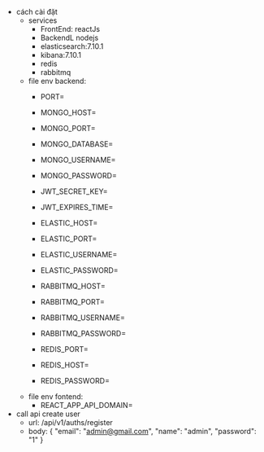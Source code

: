 * cách cài đặt
  + services
    - FrontEnd: reactJs
    - BackendL nodejs
    - elasticsearch:7.10.1
    - kibana:7.10.1
    - redis
    - rabbitmq
  + file env backend:
    - PORT=
    - MONGO_HOST=
    - MONGO_PORT=
    - MONGO_DATABASE=
    - MONGO_USERNAME=
    - MONGO_PASSWORD=

    - JWT_SECRET_KEY=
    - JWT_EXPIRES_TIME=

    - ELASTIC_HOST=
    - ELASTIC_PORT=
    - ELASTIC_USERNAME=
    - ELASTIC_PASSWORD=

    - RABBITMQ_HOST=
    - RABBITMQ_PORT=
    - RABBITMQ_USERNAME=
    - RABBITMQ_PASSWORD=

    - REDIS_PORT=
    - REDIS_HOST=
    - REDIS_PASSWORD=
  + file env fontend:
    - REACT_APP_API_DOMAIN=
* call api create user
  + url: /api/v1/auths/register
  + body: {
    "email": "admin@gmail.com",
     "name": "admin",
     "password": "1"
    }
